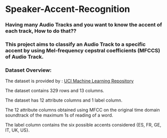 # Speaker-Accent-Recognition
### Having many Audio Tracks  and you want to know the  accent of each track, How  to do that?? 

### This project aims to  classify an Audio Track to  a specific accent by using  Mel-frequency  cepstral coefficients  (MFCCS) of Audio Track.

### Dataset Overview:

The dataset is provided by : [UCI Machine Learning Repository](https://archive.ics.uci.edu/ml/datasets/Speaker+Accent+Recognition)

The dataset contains 329 rows and 13 columns.

The dataset has 12 attribute columns and 1 label column.

The 12 attribute columns obtained using MFCC on the original time domain soundtrack of the maximum 1s of reading of a word.

The label column contains the six possible accents considered {ES, FR, GE, IT, UK, US}.
